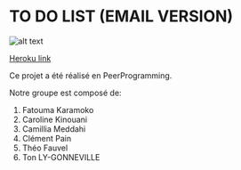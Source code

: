 # TO DO LIST (EMAIL VERSION)

![alt text](https://www.pressmyweb.com/wp-content/uploads/2013/10/Email-perf_blog1.jpg "Logo")

[Heroku link](https://todolistemail.herokuapp.com/)

Ce projet a été réalisé en PeerProgramming.

Notre groupe est composé de:
1. Fatouma Karamoko
2. Caroline Kinouani
3. Camillia Meddahi
4. Clément Pain
5. Théo Fauvel
6. Ton LY-GONNEVILLE